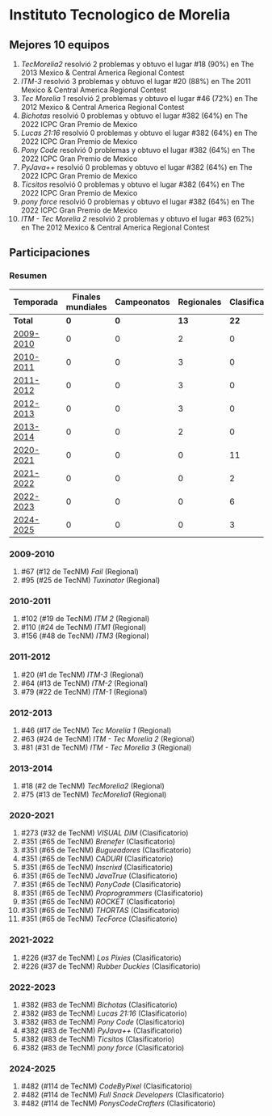 ---
---

# Instituto Tecnologico de Morelia

## Mejores 10 equipos

1. _TecMorelia2_ resolvió 2 problemas y obtuvo el lugar #18 (90%) en The 2013 Mexico & Central America Regional Contest
1. _ITM-3_ resolvió 3 problemas y obtuvo el lugar #20 (88%) en The 2011 Mexico & Central America Regional Contest
1. _Tec Morelia 1_ resolvió 2 problemas y obtuvo el lugar #46 (72%) en The 2012 Mexico & Central America Regional Contest
1. _Bichotas_ resolvió 0 problemas y obtuvo el lugar #382 (64%) en The 2022 ICPC Gran Premio de Mexico
1. _Lucas 21:16_ resolvió 0 problemas y obtuvo el lugar #382 (64%) en The 2022 ICPC Gran Premio de Mexico
1. _Pony Code_ resolvió 0 problemas y obtuvo el lugar #382 (64%) en The 2022 ICPC Gran Premio de Mexico
1. _PyJava++_ resolvió 0 problemas y obtuvo el lugar #382 (64%) en The 2022 ICPC Gran Premio de Mexico
1. _Ticsitos_ resolvió 0 problemas y obtuvo el lugar #382 (64%) en The 2022 ICPC Gran Premio de Mexico
1. _pony force_ resolvió 0 problemas y obtuvo el lugar #382 (64%) en The 2022 ICPC Gran Premio de Mexico
1. _ITM - Tec Morelia 2_ resolvió 2 problemas y obtuvo el lugar #63 (62%) en The 2012 Mexico & Central America Regional Contest

## Participaciones

### Resumen

| Temporada | Finales mundiales | Campeonatos | Regionales | Clasificatorios | Equipos |
| --- | --- | --- | --- | --- | --- |
| **Total** | **0** | **0** | **13** | **22** | **35** |
| [2009-2010](#2009-2010) | 0 | 0 | 2 | 0 | 2 |
| [2010-2011](#2010-2011) | 0 | 0 | 3 | 0 | 3 |
| [2011-2012](#2011-2012) | 0 | 0 | 3 | 0 | 3 |
| [2012-2013](#2012-2013) | 0 | 0 | 3 | 0 | 3 |
| [2013-2014](#2013-2014) | 0 | 0 | 2 | 0 | 2 |
| [2020-2021](#2020-2021) | 0 | 0 | 0 | 11 | 11 |
| [2021-2022](#2021-2022) | 0 | 0 | 0 | 2 | 2 |
| [2022-2023](#2022-2023) | 0 | 0 | 0 | 6 | 6 |
| [2024-2025](#2024-2025) | 0 | 0 | 0 | 3 | 3 |

### 2009-2010

1. #67 (#12 de TecNM) _Fail_ (Regional)
1. #95 (#25 de TecNM) _Tuxinator_ (Regional)

### 2010-2011

1. #102 (#19 de TecNM) _ITM 2_ (Regional)
1. #110 (#24 de TecNM) _ITM1_ (Regional)
1. #156 (#48 de TecNM) _ITM3_ (Regional)

### 2011-2012

1. #20 (#1 de TecNM) _ITM-3_ (Regional)
1. #64 (#13 de TecNM) _ITM-2_ (Regional)
1. #79 (#22 de TecNM) _ITM-1_ (Regional)

### 2012-2013

1. #46 (#17 de TecNM) _Tec Morelia 1_ (Regional)
1. #63 (#24 de TecNM) _ITM - Tec Morelia 2_ (Regional)
1. #81 (#31 de TecNM) _ITM - Tec Morelia 3_ (Regional)

### 2013-2014

1. #18 (#2 de TecNM) _TecMorelia2_ (Regional)
1. #75 (#13 de TecNM) _TecMorelia1_ (Regional)

### 2020-2021

1. #273 (#32 de TecNM) _VISUAL DIM_ (Clasificatorio)
1. #351 (#65 de TecNM) _Brenefer_ (Clasificatorio)
1. #351 (#65 de TecNM) _Bugueadores_ (Clasificatorio)
1. #351 (#65 de TecNM) _CADURI_ (Clasificatorio)
1. #351 (#65 de TecNM) _Inscrixd_ (Clasificatorio)
1. #351 (#65 de TecNM) _JavaTrue_ (Clasificatorio)
1. #351 (#65 de TecNM) _PonyCode_ (Clasificatorio)
1. #351 (#65 de TecNM) _Proprogrammers_ (Clasificatorio)
1. #351 (#65 de TecNM) _ROCKET_ (Clasificatorio)
1. #351 (#65 de TecNM) _THORTAS_ (Clasificatorio)
1. #351 (#65 de TecNM) _TecForce_ (Clasificatorio)

### 2021-2022

1. #226 (#37 de TecNM) _Los Pixies_ (Clasificatorio)
1. #226 (#37 de TecNM) _Rubber Duckies_ (Clasificatorio)

### 2022-2023

1. #382 (#83 de TecNM) _Bichotas_ (Clasificatorio)
1. #382 (#83 de TecNM) _Lucas 21:16_ (Clasificatorio)
1. #382 (#83 de TecNM) _Pony Code_ (Clasificatorio)
1. #382 (#83 de TecNM) _PyJava++_ (Clasificatorio)
1. #382 (#83 de TecNM) _Ticsitos_ (Clasificatorio)
1. #382 (#83 de TecNM) _pony force_ (Clasificatorio)

### 2024-2025

1. #482 (#114 de TecNM) _CodeByPixel_ (Clasificatorio)
1. #482 (#114 de TecNM) _Full Snack Developers_ (Clasificatorio)
1. #482 (#114 de TecNM) _PonysCodeCrafters_ (Clasificatorio)



